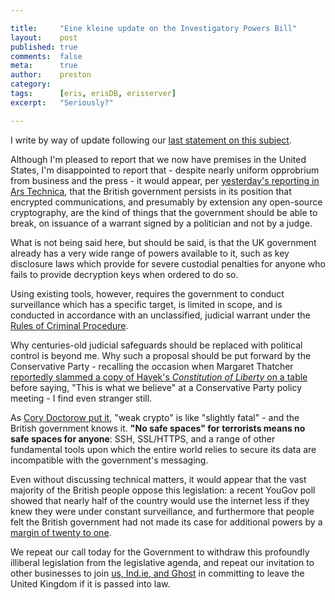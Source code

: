 ```yaml
---

title:     "Eine kleine update on the Investigatory Powers Bill"
layout:    post
published: true
comments:  false
meta:      true
author:    preston
category:
tags:      [eris, erisDB, erisserver]
excerpt:   "Seriously?"

---
```


I write by way of update following our [last statement on this subject](https://blog.erisindustries.com/2015/05/29/ei-comms-data-bill/).  

Although I'm pleased to report that we now have premises in the United States, I'm disappointed to report that - despite nearly uniform opprobrium from business and the press - it would appear, per [yesterday's reporting in Ars Technica](http://arstechnica.co.uk/tech-policy/2015/07/cameron-reaffirms-there-will-be-no-safe-spaces-from-uk-government-snooping/), that the British government persists in its position that encrypted communications, and presumably by extension any open-source cryptography, are the kind of things that the government should be able to break, on issuance of a warrant signed by a politician and not by a judge.

What is not being said here, but should be said, is that the UK government already has a very wide range of powers available to it, such as key disclosure laws which provide for severe custodial penalties for anyone who fails to provide decryption keys when ordered to do so. 

Using existing tools, however, requires the government to conduct surveillance which has a specific target, is limited in scope, and is conducted in accordance with an unclassified, judicial warrant under the [Rules of Criminal Procedure](https://www.justice.gov.uk/courts/procedure-rules/criminal/docs/crimpr-part6-rule6-32app.pdf). 

Why centuries-old judicial safeguards should be replaced with political control is beyond me. Why such a proposal should be put forward by the Conservative Party - recalling the occasion when Margaret Thatcher [reportedly slammed a copy of Hayek's *Constitution of Liberty* on a table](http://www.hayekcenter.org/friedrichhayek/qs-20th.htm) before saying, "This is what we believe" at a Conservative Party policy meeting - I find even stranger still. 

As [Cory Doctorow put it](http://www.theguardian.com/technology/2015/jun/04/david-cameron-snoopers-charter-will-not-make-us-safer), "weak crypto" is like "slightly fatal" - and the British government knows it. **"No safe spaces" for terrorists means no safe spaces for anyone**: SSH, SSL/HTTPS, and a range of other fundamental tools upon which the entire world relies to secure its data are incompatible with the government's messaging.

Even without discussing technical matters, it would appear that the vast majority of the British people oppose this legislation: a recent YouGov poll showed that nearly half of the country would use the internet less if they knew they were under constant surveillance, and furthermore that people felt the British government had not made its case for additional powers by a [margin of twenty to one](https://yougov.co.uk/news/2012/10/31/communications-data-bill/). 

We repeat our call today for the Government to withdraw this profoundly illiberal legislation from the legislative agenda, and repeat our invitation to other businesses to join [us, Ind.ie, and Ghost](http://arstechnica.co.uk/tech-policy/2015/06/software-companies-are-leaving-the-uk-because-of-governments-surveillance-plans/) in committing to leave the United Kingdom if it is passed into law.

